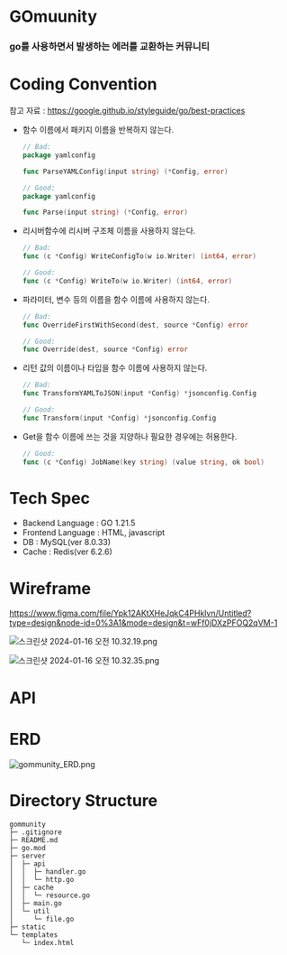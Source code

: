 # GOmuunity

### go를 사용하면서 발생하는 에러를 교환하는 커뮤니티

# Coding Convention

참고 자료 : https://google.github.io/styleguide/go/best-practices

- 함수 이름에서 패키지 이름을 반복하지 않는다.

  ```go
  // Bad:
  package yamlconfig

  func ParseYAMLConfig(input string) (*Config, error)

  // Good:
  package yamlconfig

  func Parse(input string) (*Config, error)
  ```

- 리시버함수에 리시버 구조체 이름을 사용하지 않는다.

  ```go
  // Bad:
  func (c *Config) WriteConfigTo(w io.Writer) (int64, error)

  // Good:
  func (c *Config) WriteTo(w io.Writer) (int64, error)
  ```

- 파라미터, 변수 등의 이름을 함수 이름에 사용하지 않는다.

  ```go
  // Bad:
  func OverrideFirstWithSecond(dest, source *Config) error

  // Good:
  func Override(dest, source *Config) error
  ```

- 리턴 값의 이름이나 타입을 함수 이름에 사용하지 않는다.

  ```go
  // Bad:
  func TransformYAMLToJSON(input *Config) *jsonconfig.Config

  // Good:
  func Transform(input *Config) *jsonconfig.Config
  ```

- Get을 함수 이름에 쓰는 것을 지양하나 필요한 경우에는 허용한다.

  ```go
  // Good:
  func (c *Config) JobName(key string) (value string, ok bool)

  ```

# Tech Spec

- Backend Language : GO 1.21.5
- Frontend Language : HTML, javascript
- DB : MySQL(ver 8.0.33)
- Cache : Redis(ver 6.2.6)

# Wireframe

https://www.figma.com/file/Ypk12AKtXHeJqkC4PHklvn/Untitled?type=design&node-id=0%3A1&mode=design&t=wFf0jDXzPFOQ2qVM-1

![스크린샷 2024-01-16 오전 10.32.19.png](https://prod-files-secure.s3.us-west-2.amazonaws.com/41e7b361-b2f9-488e-a1c9-a6387c941d75/6740a8a5-cd8f-4fa5-b1d5-4b94d86ae0ea/%E1%84%89%E1%85%B3%E1%84%8F%E1%85%B3%E1%84%85%E1%85%B5%E1%86%AB%E1%84%89%E1%85%A3%E1%86%BA_2024-01-16_%E1%84%8B%E1%85%A9%E1%84%8C%E1%85%A5%E1%86%AB_10.32.19.png)

![스크린샷 2024-01-16 오전 10.32.35.png](https://prod-files-secure.s3.us-west-2.amazonaws.com/41e7b361-b2f9-488e-a1c9-a6387c941d75/34332050-31f5-45ed-95d1-84ae5329be44/%E1%84%89%E1%85%B3%E1%84%8F%E1%85%B3%E1%84%85%E1%85%B5%E1%86%AB%E1%84%89%E1%85%A3%E1%86%BA_2024-01-16_%E1%84%8B%E1%85%A9%E1%84%8C%E1%85%A5%E1%86%AB_10.32.35.png)

# API

# ERD

![gommunity_ERD.png](https://prod-files-secure.s3.us-west-2.amazonaws.com/41e7b361-b2f9-488e-a1c9-a6387c941d75/601884f7-f569-4da7-9f7f-dff4592cd199/gommunity_ERD.png)

# Directory Structure

```
gommunity
├─ .gitignore
├─ README.md
├─ go.mod
├─ server
│  ├─ api
│  │  ├─ handler.go
│  │  └─ http.go
│  ├─ cache
│  │  └─ resource.go
│  ├─ main.go
│  └─ util
│     └─ file.go
├─ static
└─ templates
   └─ index.html

```

